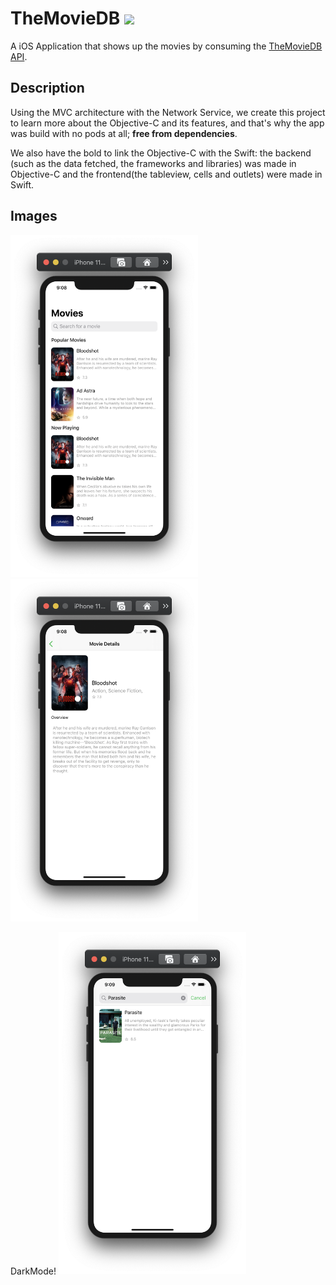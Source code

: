 # TheMovieDB ![](https://img.shields.io/badge/iOS-13.0-brightgreen)

A iOS Application that shows up the movies by consuming the [TheMovieDB API](https://developers.themoviedb.org/3/getting-started/introduction).

## Description
Using the MVC architecture with the Network Service, we create this project to learn more about the Objective-C and its features, and that's why the app was build with no pods at all; **free from dependencies**.

We also have the bold to link the Objective-C with the Swift: the backend (such as the data fetched, the frameworks and libraries) was made in Objective-C and the frontend(the tableview, cells and outlets) were made in Swift.


## Images 

<img src="./Screenshots%20Examples/main.png" width="300" /><img src="./Screenshots%20Examples/detail.png" width="300" />

DarkMode! <img src="./Screenshots%20Examples/search.png" width="300" /> 
